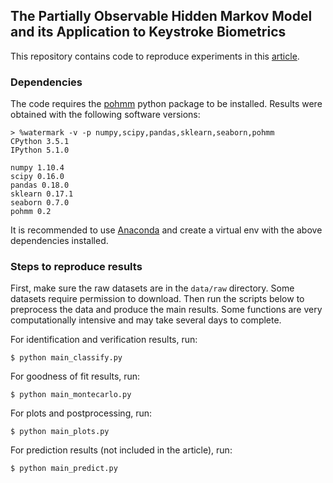 ## The Partially Observable Hidden Markov Model and its Application to Keystroke Biometrics

This repository contains code to reproduce experiments in this [article](http://arxiv.org/pdf/1607.03854.pdf).

### Dependencies

The code requires the [pohmm](https://github.com/vmonaco/pohmm) python package to be installed. Results were obtained with the following software versions:

    > %watermark -v -p numpy,scipy,pandas,sklearn,seaborn,pohmm
    CPython 3.5.1
    IPython 5.1.0
    
    numpy 1.10.4
    scipy 0.16.0
    pandas 0.18.0
    sklearn 0.17.1
    seaborn 0.7.0
    pohmm 0.2

It is recommended to use [Anaconda](https://www.continuum.io/downloads) and create a virtual env with the above dependencies installed.

### Steps to reproduce results

First, make sure the raw datasets are in the `data/raw` directory. Some datasets require permission to download. Then run the scripts below to preprocess the data and produce the main results. Some functions are very computationally intensive and may take several days to complete. 

For identification and verification results, run:

    $ python main_classify.py

For goodness of fit results, run:

    $ python main_montecarlo.py
    
For plots and postprocessing, run:

    $ python main_plots.py

For prediction results (not included in the article), run:
    
    $ python main_predict.py
